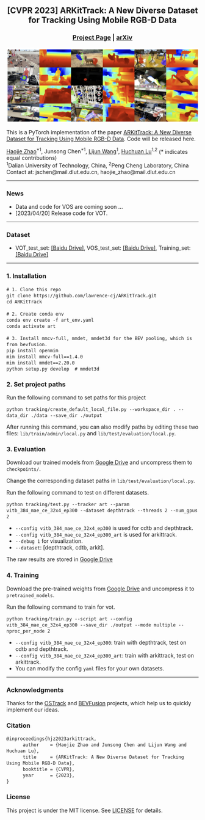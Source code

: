 <div align="center">

## [CVPR 2023] ARKitTrack: A New Diverse Dataset for Tracking Using Mobile RGB-D Data

### [Project Page](https://arkittrack.github.io/) |  [arXiv](https://arxiv.org/abs/2303.13885)
![teaser](figures/data_vis.jpg)
</div>


This is a PyTorch implementation of the paper [ARKitTrack: A New Diverse Dataset for Tracking Using Mobile RGB-D Data](https://arkittrack.github.io/). Code will be released here.

<div class="is-size-5 publication-authors">
  <span class="author-block">
    <a href="https://scholar.google.com/citations?hl=en&user=rk1ozXMAAAAJ">Haojie Zhao</a><sup>*1</sup>,</span>
  <span class="author-block">
    <a>Junsong Chen</a><sup>*1</sup>,</span>
  <span class="author-block">
    <a href="http://faculty.dlut.edu.cn/wanglj/zh_CN/index.htm">Lijun Wang</a><sup>1</sup>,
  </span>
  <span class="author-block">
    <a href="https://scholar.google.com/citations?hl=en&user=D3nE0agAAAAJ">Huchuan Lu</a><sup>1,2</sup>
  </span>
(* indicates equal contributions)
</div>

<div class="is-size-5 publication-authors">
<span class="author-block"><sup>1</sup>Dalian University of Technology, China,</span>
<span class="author-block"><sup>2</sup>Peng Cheng Laboratory, China</span>
</div>
Contact at: jschen@mail.dlut.edu.cn, haojie_zhao@mail.dlut.edu.cn

[//]: # (<nobr>&#40;* indicates equal contributions&#41;</nobr>)


---
### News

- Data and code for VOS are coming soon ...
- [2023/04/20] Release code for VOT.

---


### Dataset
- VOT_test_set: [[Baidu Drive]](), VOS_test_set: [[Baidu Drive]](), Training_set: [[Baidu Drive]]()

---


### 1. Installation
```shell
# 1. Clone this repo
git clone https://github.com/lawrence-cj/ARKitTrack.git
cd ARKitTrack

# 2. Create conda env
conda env create -f art_env.yaml
conda activate art

# 3. Install mmcv-full, mmdet, mmdet3d for the BEV pooling, which is from bevfusion.
pip install openmim
mim install mmcv-full==1.4.0
mim install mmdet==2.20.0
python setup.py develop  # mmdet3d
```

### 2. Set project paths
Run the following command to set paths for this project
```shell
python tracking/create_default_local_file.py --workspace_dir . --data_dir ./data --save_dir ./output
```
After running this command, you can also modify paths by editing these two files:
`lib/train/admin/local.py` and `lib/test/evaluation/local.py`.


### 3. Evaluation
Download our trained models from [Google Drive](https://drive.google.com/file/d/1uNcUSTXDGkegQ_1r5XtHiftnlH7D-eSC/view?usp=share_link) and uncompress them to `checkpoints/`.

Change the corresponding dataset paths in `lib/test/evaluation/local.py`.

Run the following command to test on different datasets.
```shell
python tracking/test.py --tracker art --param vitb_384_mae_ce_32x4_ep300 --dataset depthtrack --threads 2 --num_gpus 2
```
- `--config vitb_384_mae_ce_32x4_ep300` is used for cdtb and depthtrack.
- `--config vitb_384_mae_ce_32x4_ep300_art` is used for arkittrack.
- `--debug 1` for visualization.
- `--dataset`: [depthtrack, cdtb, arkit].

The raw results are stored in [Google Drive](https://drive.google.com/file/d/14jCQTpl3B5oPUuVncV-5R3pWlh7z_T53/view?usp=share_link)
### 4. Training
Download the pre-trained weights from [Google Drive](https://drive.google.com/file/d/1FVxEnyESw-10A2dvJj2OVzJGC2tFlR1X/view?usp=share_link) and uncompress it to `pretrained_models`.

Run the following command to train for vot.
```shell
python tracking/train.py --script art --config vitb_384_mae_ce_32x4_ep300 --save_dir ./output --mode multiple --nproc_per_node 2
```
- `--config vitb_384_mae_ce_32x4_ep300`: train with depthtrack, test on cdtb and depthtrack.
- `--config vitb_384_mae_ce_32x4_ep300_art`: train with arkittrack, test on arkittrack.
- You can modify the config `yaml` files for your own datasets.

---
### Acknowledgments
Thanks for the [OSTrack](https://github.com/botaoye/OSTrack) and [BEVFusion](https://github.com/mit-han-lab/bevfusion) projects, which help us to quickly implement our ideas.

### Citation
```
@inproceedings{hjz2023arkittrack,
      author    = {Haojie Zhao and Junsong Chen and Lijun Wang and Huchuan Lu},
      title     = {ARKitTrack: A New Diverse Dataset for Tracking Using Mobile RGB-D Data},
      booktitle = {CVPR},
      year      = {2023},
}
```


### License

This project is under the MIT license. See [LICENSE](LICENSE) for details.
